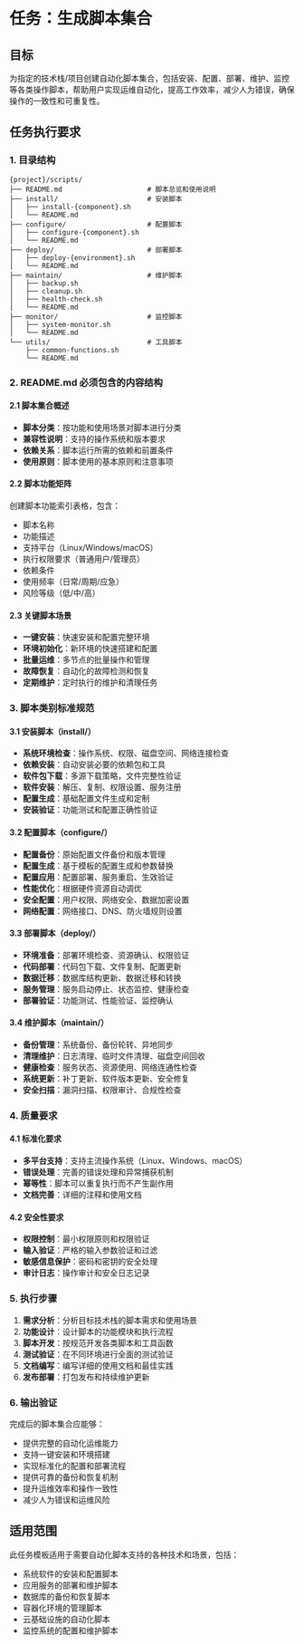 # 任务：生成脚本集合

## 目标
为指定的技术栈/项目创建自动化脚本集合，包括安装、配置、部署、维护、监控等各类操作脚本，帮助用户实现运维自动化，提高工作效率，减少人为错误，确保操作的一致性和可重复性。

## 任务执行要求

### 1. 目录结构
```
{project}/scripts/
├── README.md                     # 脚本总览和使用说明
├── install/                      # 安装脚本
│   ├── install-{component}.sh
│   └── README.md
├── configure/                    # 配置脚本
│   ├── configure-{component}.sh
│   └── README.md
├── deploy/                       # 部署脚本
│   ├── deploy-{environment}.sh
│   └── README.md
├── maintain/                     # 维护脚本
│   ├── backup.sh
│   ├── cleanup.sh
│   ├── health-check.sh
│   └── README.md
├── monitor/                      # 监控脚本
│   ├── system-monitor.sh
│   └── README.md
└── utils/                        # 工具脚本
    ├── common-functions.sh
    └── README.md
```

### 2. README.md 必须包含的内容结构

#### 2.1 脚本集合概述
- **脚本分类**：按功能和使用场景对脚本进行分类
- **兼容性说明**：支持的操作系统和版本要求
- **依赖关系**：脚本运行所需的依赖和前置条件
- **使用原则**：脚本使用的基本原则和注意事项

#### 2.2 脚本功能矩阵
创建脚本功能索引表格，包含：
- 脚本名称
- 功能描述
- 支持平台（Linux/Windows/macOS）
- 执行权限要求（普通用户/管理员）
- 依赖条件
- 使用频率（日常/周期/应急）
- 风险等级（低/中/高）

#### 2.3 关键脚本场景
- **一键安装**：快速安装和配置完整环境
- **环境初始化**：新环境的快速搭建和配置
- **批量运维**：多节点的批量操作和管理
- **故障恢复**：自动化的故障检测和恢复
- **定期维护**：定时执行的维护和清理任务

### 3. 脚本类别标准规范

#### 3.1 安装脚本（install/）
- **系统环境检查**：操作系统、权限、磁盘空间、网络连接检查
- **依赖安装**：自动安装必要的依赖包和工具
- **软件包下载**：多源下载策略，文件完整性验证
- **软件安装**：解压、复制、权限设置、服务注册
- **配置生成**：基础配置文件生成和定制
- **安装验证**：功能测试和配置正确性验证

#### 3.2 配置脚本（configure/）
- **配置备份**：原始配置文件备份和版本管理
- **配置生成**：基于模板的配置生成和参数替换
- **配置应用**：配置部署、服务重启、生效验证
- **性能优化**：根据硬件资源自动调优
- **安全配置**：用户权限、网络安全、数据加密设置
- **网络配置**：网络接口、DNS、防火墙规则设置

#### 3.3 部署脚本（deploy/）
- **环境准备**：部署环境检查、资源确认、权限验证
- **代码部署**：代码包下载、文件复制、配置更新
- **数据迁移**：数据库结构更新、数据迁移和转换
- **服务管理**：服务启动停止、状态监控、健康检查
- **部署验证**：功能测试、性能验证、监控确认

#### 3.4 维护脚本（maintain/）
- **备份管理**：系统备份、备份轮转、异地同步
- **清理维护**：日志清理、临时文件清理、磁盘空间回收
- **健康检查**：服务状态、资源使用、网络连通性检查
- **系统更新**：补丁更新、软件版本更新、安全修复
- **安全扫描**：漏洞扫描、权限审计、合规性检查

### 4. 质量要求

#### 4.1 标准化要求
- **多平台支持**：支持主流操作系统（Linux、Windows、macOS）
- **错误处理**：完善的错误处理和异常捕获机制
- **幂等性**：脚本可以重复执行而不产生副作用
- **文档完善**：详细的注释和使用文档

#### 4.2 安全性要求
- **权限控制**：最小权限原则和权限验证
- **输入验证**：严格的输入参数验证和过滤
- **敏感信息保护**：密码和密钥的安全处理
- **审计日志**：操作审计和安全日志记录

### 5. 执行步骤

1. **需求分析**：分析目标技术栈的脚本需求和使用场景
2. **功能设计**：设计脚本的功能模块和执行流程
3. **脚本开发**：按规范开发各类脚本和工具函数
4. **测试验证**：在不同环境进行全面的测试验证
5. **文档编写**：编写详细的使用文档和最佳实践
6. **发布部署**：打包发布和持续维护更新

### 6. 输出验证

完成后的脚本集合应能够：
- 提供完整的自动化运维能力
- 支持一键安装和环境搭建
- 实现标准化的配置和部署流程
- 提供可靠的备份和恢复机制
- 提升运维效率和操作一致性
- 减少人为错误和运维风险

## 适用范围

此任务模板适用于需要自动化脚本支持的各种技术和场景，包括：
- 系统软件的安装和配置脚本
- 应用服务的部署和维护脚本
- 数据库的备份和恢复脚本
- 容器化环境的管理脚本
- 云基础设施的自动化脚本
- 监控系统的配置和维护脚本
